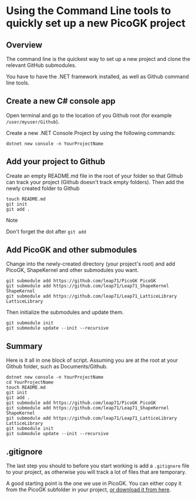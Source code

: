 # Using the Command Line tools to quickly set up a new PicoGK project

## Overview

The command line is the quickest way to set up a new project and clone the relevant GitHub submodules.

You have to have the .NET framework installed, as well as Github command line tools.

## Create a new C# console app

Open terminal and go to the location of you Github root (for example `/user/myuser/Github`).

Create a new .NET Console Project by using the following commands:

```
dotnet new console -n YourProjectName
```

## Add your project to Github

Create an empty README.md file in the root of your folder so that Github can track your project (Github doesn't track empty folders). Then add the newly created folder to Github 

```
touch README.md
git init
git add .
```

> [!NOTE]
>
> Don't forget the dot after `git add`

## Add PicoGK and other submodules

Change into the newly-created directory (your project's root) and add PicoGK, ShapeKernel and other submodules you want.

```
git submodule add https://github.com/leap71/PicoGK PicoGK
git submodule add https://github.com/leap71/Leap71_ShapeKernel ShapeKernel
git submodule add https://github.com/leap71/Leap71_LatticeLibrary LatticeLibrary
```

Then initialize the submodules and update them.

```
git submodule init
git submodule update --init --recursive
```

## Summary

Here is it all in one block of script. Assuming you are at the root at your Github folder, such as Documents/Github.

```
dotnet new console -n YourProjectName
cd YourProjectName
touch README.md
git init
git add .
git submodule add https://github.com/leap71/PicoGK PicoGK
git submodule add https://github.com/leap71/Leap71_ShapeKernel ShapeKernel
git submodule add https://github.com/leap71/Leap71_LatticeLibrary LatticeLibrary
git submodule init
git submodule update --init --recursive
```

## .gitignore

The last step you should to before you start working is add a `.gitignore` file to your project, as otherwise you will track a lot of files that are temporary. 

A good starting point is the one we use in PicoGK. You can either copy it from the PicoGK subfolder in your project, [or download it from here](https://github.com/leap71/PicoGK/blob/main/.gitignore).